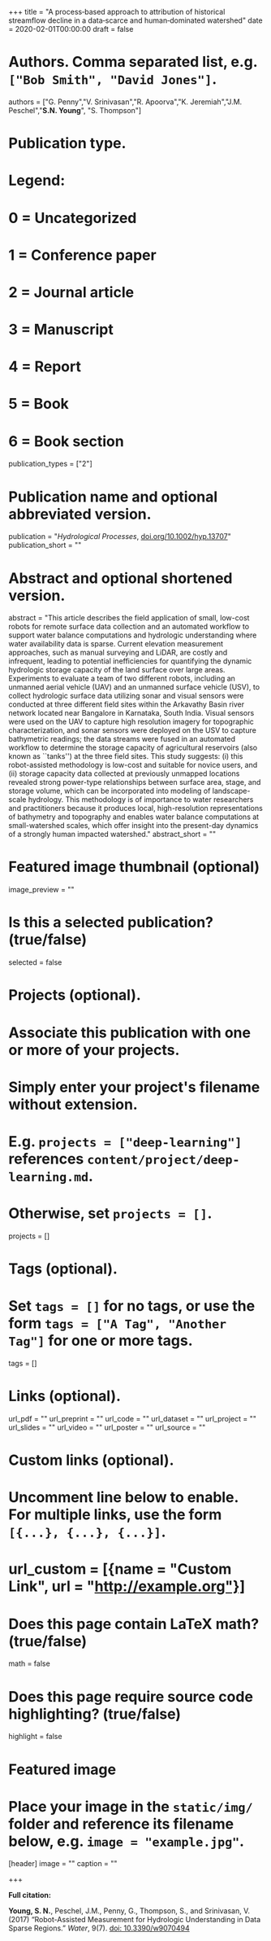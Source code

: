 +++
title = "A process‐based approach to attribution of historical streamflow decline in a data‐scarce and human‐dominated watershed"
date = 2020-02-01T00:00:00
draft = false

# Authors. Comma separated list, e.g. `["Bob Smith", "David Jones"]`.
authors = ["G. Penny","V. Srinivasan","R. Apoorva","K. Jeremiah","J.M. Peschel","**S.N. Young**", "S. Thompson"]

# Publication type.
# Legend:
# 0 = Uncategorized
# 1 = Conference paper
# 2 = Journal article
# 3 = Manuscript
# 4 = Report
# 5 = Book
# 6 = Book section
publication_types = ["2"]

# Publication name and optional abbreviated version.
publication = "*Hydrological Processes*, [doi.org/10.1002/hyp.13707](https://doi.org/10.1002/hyp.13707)"
publication_short = ""

# Abstract and optional shortened version.
abstract = "This article describes the field application of small, low-cost robots for remote surface data collection and an automated workflow to support water balance computations and hydrologic understanding where water availability data is sparse. Current elevation measurement approaches, such as manual surveying and LiDAR, are costly and infrequent, leading to potential inefficiencies for quantifying the dynamic hydrologic storage capacity of the land surface over large areas. Experiments to evaluate a team of two different robots, including an unmanned aerial vehicle (UAV) and an unmanned surface vehicle (USV), to collect hydrologic surface data utilizing sonar and visual sensors were conducted at three different field sites within the Arkavathy Basin river network located near Bangalore in Karnataka, South India. Visual sensors were used on the UAV to capture high resolution imagery for topographic characterization, and sonar sensors were deployed on the USV to capture bathymetric readings; the data streams were fused in an automated workflow to determine the storage capacity of agricultural reservoirs (also known as ``tanks'') at the three field sites. This study suggests: (i) this robot-assisted methodology is low-cost and suitable for novice users, and (ii) storage capacity data collected at previously unmapped locations revealed strong power-type relationships between surface area, stage, and storage volume, which can be incorporated into modeling of landscape-scale hydrology. This methodology is of importance to water researchers and practitioners because it produces local, high-resolution representations of bathymetry and topography and enables water balance computations at small-watershed scales, which offer insight into the present-day dynamics of a strongly human impacted watershed."
abstract_short = ""

# Featured image thumbnail (optional)
image_preview = ""

# Is this a selected publication? (true/false)
selected = false

# Projects (optional).
#   Associate this publication with one or more of your projects.
#   Simply enter your project's filename without extension.
#   E.g. `projects = ["deep-learning"]` references `content/project/deep-learning.md`.
#   Otherwise, set `projects = []`.
projects = []

# Tags (optional).
#   Set `tags = []` for no tags, or use the form `tags = ["A Tag", "Another Tag"]` for one or more tags.
tags = []

# Links (optional).
url_pdf = ""
url_preprint = ""
url_code = ""
url_dataset = ""
url_project = ""
url_slides = ""
url_video = ""
url_poster = ""
url_source = ""

# Custom links (optional).
#   Uncomment line below to enable. For multiple links, use the form `[{...}, {...}, {...}]`.
# url_custom = [{name = "Custom Link", url = "http://example.org"}]

# Does this page contain LaTeX math? (true/false)
math = false

# Does this page require source code highlighting? (true/false)
highlight = false

# Featured image
# Place your image in the `static/img/` folder and reference its filename below, e.g. `image = "example.jpg"`.
[header]
image = ""
caption = ""

+++

**Full citation:**


**Young, S. N.**, Peschel, J.M., Penny, G., Thompson, S., and Srinivasan, V. (2017) “Robot-Assisted Measurement for Hydrologic Understanding in Data Sparse Regions.” *Water*, 9(7). [doi: 10.3390/w9070494](http://www.mdpi.com/2073-4441/9/7/494)

